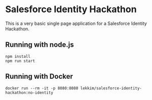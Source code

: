 # Salesforce Identity Hackathon #
This is a very basic single page application for a Salesforce Identity Hackathon.

## Running with node.js ##
```
npm install
npm run start
```

## Running with Docker ##
```
docker run --rm -it -p 8080:8080 lekkim/salesforce-identity-hackathon:no-identity
```
